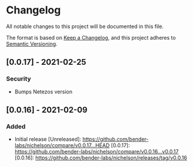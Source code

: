 # Changelog

All notable changes to this project will be documented in this file.

The format is based on [Keep a Changelog](https://keepachangelog.com/en/1.0.0/),
and this project adheres to [Semantic Versioning](https://semver.org/spec/v2.0.0.html).

## [0.0.17] - 2021-02-25

### Security
- Bumps Netezos version

## [0.0.16] - 2021-02-09

### Added
- Initial release
[Unreleased]: https://github.com/bender-labs/nichelson/compare/v0.0.17...HEAD
[0.0.17]: https://github.com/bender-labs/nichelson/compare/v0.0.16...v0.0.17
[0.0.16]: https://github.com/bender-labs/nichelson/releases/tag/v0.0.16
